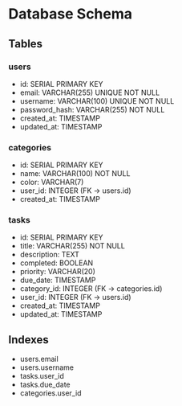 # Database Schema

## Tables

### users
- id: SERIAL PRIMARY KEY
- email: VARCHAR(255) UNIQUE NOT NULL
- username: VARCHAR(100) UNIQUE NOT NULL
- password_hash: VARCHAR(255) NOT NULL
- created_at: TIMESTAMP
- updated_at: TIMESTAMP

### categories
- id: SERIAL PRIMARY KEY
- name: VARCHAR(100) NOT NULL
- color: VARCHAR(7)
- user_id: INTEGER (FK → users.id)
- created_at: TIMESTAMP

### tasks
- id: SERIAL PRIMARY KEY
- title: VARCHAR(255) NOT NULL
- description: TEXT
- completed: BOOLEAN
- priority: VARCHAR(20)
- due_date: TIMESTAMP
- category_id: INTEGER (FK → categories.id)
- user_id: INTEGER (FK → users.id)
- created_at: TIMESTAMP
- updated_at: TIMESTAMP

## Indexes
- users.email
- users.username
- tasks.user_id
- tasks.due_date
- categories.user_id
